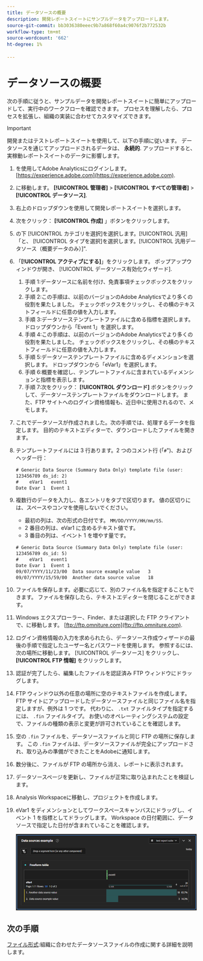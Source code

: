 ```yaml
---
title: データソースの概要
description: 開発レポートスイートにサンプルデータをアップロードします。
source-git-commit: bb3036380eeec9b7a868f60a4c9076f2b772532b
workflow-type: tm+mt
source-wordcount: '662'
ht-degree: 1%

---
```


# データソースの概要

次の手順に従うと、サンプルデータを開発レポートスイートに簡単にアップロードして、実行中のワークフローを確認できます。 プロセスを理解したら、プロセスを拡張し、組織の実装に合わせてカスタマイズできます。

>[!IMPORTANT]
>
>開発またはテストレポートスイートを使用して、以下の手順に従います。 データソースを通じてアップロードされるデータは、 **永続的**. アップロードすると、実稼動レポートスイートのデータに影響します。

1. を使用してAdobe Analyticsにログインします。 [https://experience.adobe.com](https://experience.adobe.com).
1. に移動します。 **[!UICONTROL 管理者]** > **[!UICONTROL すべての管理者]** > **[!UICONTROL データソース]**.
1. 右上のドロップダウンを使用して開発レポートスイートを選択します。
1. 次をクリック： **[!UICONTROL 作成]** 」ボタンをクリックします。
1. の下 [!UICONTROL カテゴリを選択]を選択します。[!UICONTROL 汎用]「と、 [!UICONTROL タイプを選択]を選択します。[!UICONTROL 汎用データソース（概要データのみ）]&quot;.
1. 「**[!UICONTROL アクティブにする]**」をクリックします。
ポップアップウィンドウが開き、 [!UICONTROL データソース有効化ウィザード].
   1. 手順 1:データソースに名前を付け、免責事項チェックボックスをクリックします。
   1. 手順 2:この手順は、以前のバージョンのAdobe Analyticsでより多くの役割を果たしました。 チェックボックスをクリックし、その横のテキストフィールドに任意の値を入力します。
   1. 手順 3:データソーステンプレートファイルに含める指標を選択します。 ドロップダウンから「Event 1」を選択します。
   1. 手順 4:この手順は、以前のバージョンのAdobe Analyticsでより多くの役割を果たしました。 チェックボックスをクリックし、その横のテキストフィールドに任意の値を入力します。
   1. 手順 5:データソーステンプレートファイルに含めるディメンションを選択します。 ドロップダウンから「eVar1」を選択します。
   1. 手順 6:概要を確認し、テンプレートファイルに含まれているディメンションと指標を表示します。
   1. 手順 7:次をクリック： **[!UICONTROL ダウンロード]** ボタンをクリックして、データソーステンプレートファイルをダウンロードします。 また、FTP サイトへのログイン資格情報も、近日中に使用されるので、メモします。
1. これでデータソースが作成されました。次の手順では、処理するデータを指定します。 目的のテキストエディターで、ダウンロードしたファイルを開きます。
1. テンプレートファイルには 3 行あります。2 つのコメント行 (「`#`&quot;)、およびヘッダー行：

   ```text
   # Generic Data Source (Summary Data Only) template file (user: 123456789 ds_id: 2)
   #	eVar1	event1
   Date	Evar 1	Event 1
   ```

1. 複数行のデータを入力し、各エントリをタブで区切ります。 値の区切りには、スペースやコンマを使用しないでください。
   * 最初の列は、次の形式の日付です。 `MM/DD/YYYY/HH/mm/SS`.
   * 2 番目の列は、eVar1 に含めるテキスト値です。
   * 3 番目の列は、イベント 1 を増やす量です。

   ```text
   # Generic Data Source (Summary Data Only) template file (user: 123456789 ds_id: 5)
   #	eVar1	event1
   Date	Evar 1	Event 1
   09/07/YYYY/11/23/00	Data source example value	3
   09/07/YYYY/15/59/00	Another data source value	18
   ```

1. ファイルを保存します。必要に応じて、別のファイル名を指定することもできます。 ファイルを保存したら、テキストエディターを閉じることができます。
1. Windows エクスプローラー、Finder、または選択した FTP クライアントで、に移動します。 [ftp://ftp.omniture.com](ftp://ftp.omniture.com).
1. ログイン資格情報の入力を求められたら、データソース作成ウィザードの最後の手順で指定したユーザー名とパスワードを使用します。 参照するには、次の場所に移動します。 [!UICONTROL データソース] をクリックし、 **[!UICONTROL FTP 情報]** をクリックします。
1. 認証が完了したら、編集したファイルを認証済み FTP ウィンドウにドラッグします。
1. FTP ウィンドウ以外の任意の場所に空のテキストファイルを作成します。 FTP サイトにアップロードしたデータソースファイルと同じファイル名を指定しますが、例外は 1 つです。 代わりに、 `.txt` ファイルタイプを指定するには、 `.fin` ファイルタイプ。 お使いのオペレーティングシステムの設定で、ファイルの種類の表示と変更が許可されていることを確認します。
1. 空の `.fin` ファイルを、データソースファイルと同じ FTP の場所に保存します。 この `.fin` ファイルは、データソースファイルが完全にアップロードされ、取り込みの準備ができたことをAdobeに通知します。
1. 数分後に、ファイルが FTP の場所から消え、レポートに表示されます。
1. データソースページを更新し、ファイルが正常に取り込まれたことを検証します。
1. Analysis Workspaceに移動し、プロジェクトを作成します。
1. eVar1 をディメンションとしてワークスペースキャンバスにドラッグし、イベント 1 を指標としてドラッグします。 Workspace の日付範囲に、データソースで指定した日付が含まれていることを確認します。

   ![サンプルレポート](assets/success-report.png)

## 次の手順

[ファイル形式](file-format.md):組織に合わせたデータソースファイルの作成に関する詳細を説明します。